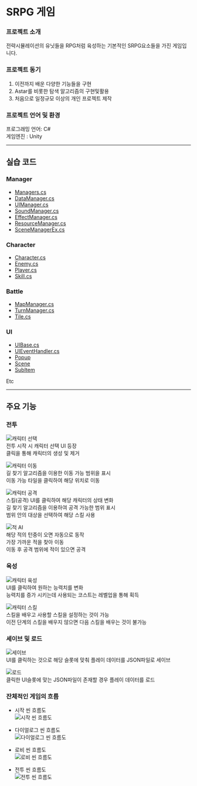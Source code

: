 # SRPG 게임

### 프로젝트 소개
전략시뮬레이션의 유닛들을 RPG처럼 육성하는 기본적인 SRPG요소들을 가진 게임입니다.

### 프로젝트 동기
1) 이전까지 배운 다양한 기능들을 구현
2) Astar를 비롯한 탐색 알고리즘의 구현및활용
3) 처음으로 일정규모 이상의 개인 프로젝트 제작

### 프로젝트 언어 및 환경
  프로그래밍 언어: C#  
  게임엔진 : Unity
  
---
## 실습 코드
### Manager  
- [Managers.cs](https://github.com/Songhosub/SRPG/blob/main/Srpg/Assets/Scripts/Managers/Managers.cs)  
- [DataManager.cs](https://github.com/Songhosub/SRPG/blob/main/Srpg/Assets/Scripts/Managers/DataManager.cs)  
- [UIManager.cs](https://github.com/Songhosub/SRPG/blob/main/Srpg/Assets/Scripts/Managers/UIManager.cs)  
- [SoundManager.cs](https://github.com/201710783/SRpg/blob/main/Srpg/Assets/Scripts/Managers/SoundManager.cs)  
- [EffectManager.cs](https://github.com/201710783/SRpg/blob/main/Srpg/Assets/Scripts/Managers/EffectManager.cs)  
- [ResourceManager.cs](https://github.com/201710783/SRpg/blob/main/Srpg/Assets/Scripts/Managers/ResourceManager.cs)  
- [SceneManagerEx.cs](https://github.com/201710783/SRpg/blob/main/Srpg/Assets/Scripts/Managers/SceneManagerEx.cs)  

### Character  
- [Character.cs](https://github.com/201710783/SRpg/blob/main/Srpg/Assets/Scripts/Scenes/Battle/Character.cs)  
- [Enemy.cs](https://github.com/201710783/SRpg/blob/main/Srpg/Assets/Scripts/Scenes/Battle/Enemy.cs)  
- [Player.cs](https://github.com/201710783/SRpg/blob/main/Srpg/Assets/Scripts/Scenes/Battle/Player.cs)  
- [Skill.cs](https://github.com/201710783/SRpg/blob/main/Srpg/Assets/Scripts/Scenes/Battle/Skill/Skill.cs)  

### Battle  
- [MapManager.cs](https://github.com/201710783/SRpg/blob/main/Srpg/Assets/Scripts/Scenes/Battle/MapManager.cs)  
- [TurnManager.cs](https://github.com/201710783/SRpg/blob/main/Srpg/Assets/Scripts/Scenes/Battle/TurnManager.cs)  
- [Tile.cs](https://github.com/201710783/SRpg/blob/main/Srpg/Assets/Scripts/Scenes/Battle/Tile.cs)  

### UI  
- [UIBase.cs](https://github.com/201710783/SRpg/blob/main/Srpg/Assets/Scripts/UI/UIBase.cs)  
- [UIEventHandler.cs](https://github.com/201710783/SRpg/blob/main/Srpg/Assets/Scripts/UI/UIEventHandler.cs)  
- [Popup](https://github.com/201710783/SRpg/tree/main/Srpg/Assets/Scripts/UI/Popup)  
- [Scene](https://github.com/201710783/SRpg/tree/main/Srpg/Assets/Scripts/UI/Scene)  
- [SubItem](https://github.com/201710783/SRpg/tree/main/Srpg/Assets/Scripts/UI/SubItem)  

Etc  

---
## 주요 기능

### 전투
![캐릭터 선택](https://github.com/user-attachments/assets/b4d3d4aa-92da-4424-97eb-fc6f6d321dd0)  
전투 시작 시 캐릭터 선택 UI 등장  
클릭을 통해 캐릭터의 생성 및 제거  

![캐릭터 이동](https://github.com/user-attachments/assets/284b35ec-21d6-4943-b4bb-4fc45fb3453b)  
길 찾기 알고리즘을 이용한 이동 가능 범위을 표시  
이동 가능 타일을 클릭하여 해당 위치로 이동  

![캐릭터 공격](https://github.com/user-attachments/assets/b82eda34-11cc-400f-8d42-8609af744207)  
스킬(공격) UI를 클릭하여 해당 캐릭터의 상태 변화  
길 찾기 알고리즘을 이용하여 공격 가능한 범위 표시  
범위 안의 대상을 선택하여 해당 스킬 사용  

![적 AI](https://github.com/user-attachments/assets/8ff568c8-3a2f-4ed9-a363-b035b87eec10)  
해당 적의 턴중이 오면 자동으로 동작  
가장 가까운 적을 찾아 이동  
이동 후 공격 범위에 적이 있으면 공격  

### 육성
![캐릭터 육성](https://github.com/user-attachments/assets/bcee6e7d-0126-4c8b-9bda-f9d0d1d5b3a8)  
UI를 클릭하여 원하는 능력치를 변화  
능력치를 증가 시키는데 사용되는 코스트는 레벨업을 통해 획득  

![캐릭터 스킬](https://github.com/user-attachments/assets/8a39922e-2191-475b-a51a-5bb17d090328)  
스킬을 배우고 사용할 스킬을 설정하는 것이 가능  
이전 단계의 스킬을 배우지 않으면 다음 스킬을 배우는 것이 불가능  

### 세이브 및 로드
![세이브](https://github.com/user-attachments/assets/c4d81680-9871-4601-b49f-357e1d93a17f)  
UI를 클릭하는 것으로 해당 슬롯에 맞춰 플레이 데이터를 JSON파일로 세이브  

![로드](https://github.com/user-attachments/assets/2bdef09c-299c-4b67-87ae-9130f1938dfb)  
클릭한 UI슬롯에 맞는 JSON파일이 존재할 경우 플레이 데이터를 로드  

### 잔체적인 게임의 흐름
- 시작 씬 흐름도  
![시작 씬 흐름도](https://github.com/user-attachments/assets/44c46e25-cf61-4887-8721-9fc4f66ae915)

- 다이얼로그 씬 흐름도  
![다이얼로그 씬 흐름도](https://github.com/user-attachments/assets/2d32557f-8fcd-46a6-9b20-ac2bbf83efd5)

- 로비 씬 흐름도  
![로비 씬 흐름도](https://github.com/user-attachments/assets/c813d4f2-af87-4e39-875b-534a1d976f79)

- 전투 씬 흐름도  
![전투 씬 흐름도](https://github.com/user-attachments/assets/64fa9caf-5a41-431e-a727-7211043fc8e5)

